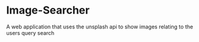 # Image-Searcher
A web application that uses the unsplash api to show images relating to the users query search
